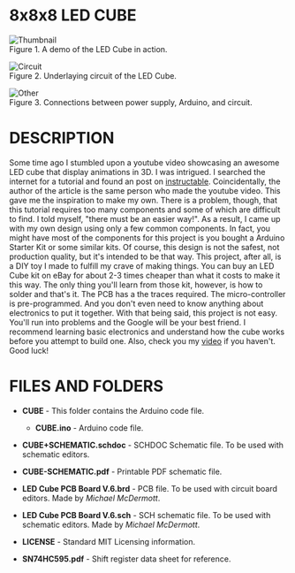 # 8x8x8 LED CUBE

![Thumbnail](https://farm5.staticflickr.com/4842/31788940387_3c8d3fd065_b.jpg)  
Figure 1. A demo of the LED Cube in action.

![Circuit](https://farm5.staticflickr.com/4902/46677681572_7185d7957c_b.jpg)  
Figure 2. Underlaying circuit of the LED Cube.

![Other](https://farm5.staticflickr.com/4856/45814840685_73973ffe8c_z.jpg)  
Figure 3. Connections between power supply, Arduino, and circuit.

# DESCRIPTION
Some time ago I stumbled upon a youtube video showcasing an awesome LED cube that display animations in 3D. I was intrigued. I searched the internet for a tutorial and found an post on [instructable](https://www.instructables.com/id/Led-Cube-8x8x8/). Coincidentally, the author of the article is the same person who made the youtube video. This gave me the inspiration to make my own. There is a problem, though, that this tutorial requires too many components and some of which are difficult to find. I told myself, "there must be an easier way!". As a result, I came up with my own design using only a few common components. In fact, you might have most of the components for this project is you bought a Arduino Starter Kit or some similar kits. Of course, this design is not the safest, not production quality, but it's intended to be that way. This project, after all, is a DIY toy I made to fulfill my crave of making things. You can buy an LED Cube kit on eBay for about 2-3 times cheaper than what it costs to make it this way. The only thing you'll learn from those kit, however, is how to solder and that's it. The PCB has a the traces required. The micro-controller is pre-programmed. And you don't even need to know anything about electronics to put it together. With that being said, this project is not easy. You'll run into problems and the Google will be your best friend. I recommend learning basic electronics and understand how the cube works before you attempt to build one. Also, check you my [video](https://www.youtube.com/watch?v=T5Aq7cRc-mU) if you haven't. Good luck!

# FILES AND FOLDERS

- **CUBE** - This folder contains the Arduino code file.

    - **CUBE.ino** - Arduino code file.

- **CUBE+SCHEMATIC.schdoc** - SCHDOC Schematic file. To be used with schematic editors.

- **CUBE-SCHEMATIC.pdf** - Printable PDF schematic file.

- **LED Cube PCB Board V.6.brd** - PCB file. To be used with circuit board editors. Made by _Michael McDermott_.

- **LED Cube PCB Board V.6.sch** - SCH schematic file. To be used with schematic editors. Made by _Michael McDermott_.

- **LICENSE** - Standard MIT Licensing information.

- **SN74HC595.pdf** - Shift register data sheet for reference.